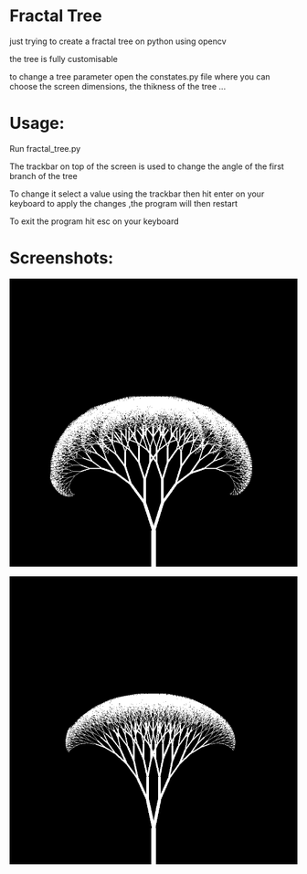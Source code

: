 # Fractal Tree
 just trying to create a fractal tree on python using opencv
 
 the tree is fully customisable
 
 to change a tree parameter open the constates.py file where you can choose the screen dimensions, the thikness of the tree ...
 
 
 # Usage:
 
 
 Run fractal_tree.py
 
 The trackbar on top of the screen is used to change the angle of the first branch of the tree
 
 To change it select a value using the trackbar then hit enter on your keyboard to apply the changes ,the program will then restart
 
 To exit the program hit esc on your keyboard
 
 
 
 # Screenshots:
 
 ![alt text](https://github.com/zurakin/Fractal-Tree/blob/master/screenshots/1.png?raw=true)
 
 ![alt text](https://github.com/zurakin/Fractal-Tree/blob/master/screenshots/2.png?raw=true)
